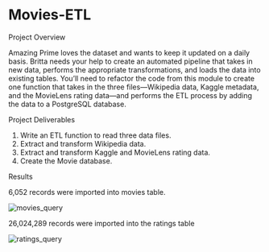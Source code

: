 # Movies-ETL

Project Overview


Amazing Prime loves the dataset and wants to keep it updated on a daily basis. Britta needs your help to create an automated pipeline that takes in new data, performs the appropriate transformations, and loads the data into existing tables. You’ll need to refactor the code from this module to create one function that takes in the three files—Wikipedia data, Kaggle metadata, and the MovieLens rating data—and performs the ETL process by adding the data to a PostgreSQL database.

Project Deliverables


 1. Write an ETL function to read three data files.
 2. Extract and transform Wikipedia data.
 3. Extract and transform Kaggle and MovieLens rating data.
 4. Create the Movie database.

Results

6,052 records were imported into movies table.

![movies_query](https://user-images.githubusercontent.com/74233163/109625132-9122e180-7b04-11eb-9971-349821a6c652.png)


26,024,289 records were imported into the ratings table


![ratings_query](https://user-images.githubusercontent.com/74233163/109625135-91bb7800-7b04-11eb-9dac-23c9708f705a.png)
